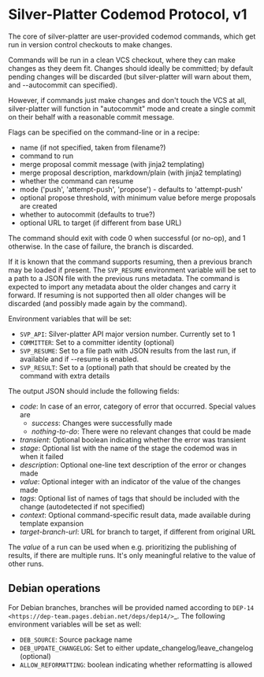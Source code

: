 # Silver-Platter Codemod Protocol, v1

The core of silver-platter are user-provided codemod commands, which get run in
version control checkouts to make changes.

Commands will be run in a clean VCS checkout, where they can make changes as
they deem fit. Changes should ideally be committed; by default pending changes
will be discarded (but silver-platter will warn about them, and --autocommit
can specified).

However, if commands just make changes and don't touch the VCS at all,
silver-platter will function in "autocommit" mode and create a single commit on
their behalf with a reasonable commit message.

Flags can be specified on the command-line or in a recipe:

* name (if not specified, taken from filename?)
* command to run
* merge proposal commit message (with jinja2 templating)
* merge proposal description, markdown/plain (with jinja2 templating)
* whether the command can resume
* mode ('push', 'attempt-push', 'propose') - defaults to 'attempt-push'
* optional propose threshold, with minimum value before merge proposals are created
* whether to autocommit (defaults to true?)
* optional URL to target (if different from base URL)

The command should exit with code 0 when successful (or no-op), and 1 otherwise. In
the case of failure, the branch is discarded.

If it is known that the command supports resuming, then a previous branch
may be loaded if present. The `SVP_RESUME` environment variable
will be set to a path to a JSON file with the previous runs metadata.
The command is expected to import any metadata about the older changes
and carry it forward.
If resuming is not supported then all older changes will be discarded
(and possibly made again by the command).

Environment variables that will be set:

* `SVP_API`: Silver-platter API major version number. Currently set to 1
* `COMMITTER`: Set to a committer identity (optional)
* `SVP_RESUME`: Set to a file path with JSON results from the last run, if
    available and if --resume is enabled.
* `SVP_RESULT`: Set to a (optional) path that should be created by the command
    with extra details

The output JSON should include the following fields:

* *code*: In case of an error, category of error that occurred. Special values are
  * *success*: Changes were successfully made
  * *nothing-to-do*: There were no relevant changes that could be made
* *transient*: Optional boolean indicating whether the error was transient
* *stage*: Optional list with the name of the stage the codemod was in when it failed
* *description*: Optional one-line text description of the error or changes made
* *value*: Optional integer with an indicator of the value of the changes made
* *tags*: Optional list of names of tags that should be included with the change (autodetected if not specified)
* *context*: Optional command-specific result data, made available during template expansion
* *target-branch-url*: URL for branch to target, if different from original URL

The *value* of a run can be used when e.g. prioritizing the publishing of results,
if there are multiple runs. It's only meaningful relative to the value of other
runs.

Debian operations
-----------------

For Debian branches, branches will be provided named according to
`DEP-14 <https://dep-team.pages.debian.net/deps/dep14/>`_.
The following environment variables will be set as well:

* `DEB_SOURCE`: Source package name
* `DEB_UPDATE_CHANGELOG`: Set to either update_changelog/leave_changelog (optional)
* `ALLOW_REFORMATTING`: boolean indicating whether reformatting is allowed

